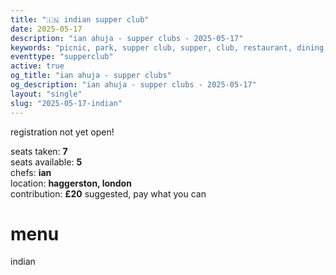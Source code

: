 ```yaml
---
title: "🇮🇳 indian supper club"
date: 2025-05-17
description: "ian ahuja - supper clubs - 2025-05-17"
keywords: "picnic, park, supper club, supper, club, restaurant, dining, london, connection, ian ahuja, food, eat, friends, indian, india"
eventtype: "supperclub"
active: true
og_title: "ian ahuja - supper clubs"
og_description: "ian ahuja - supper clubs - 2025-05-17"
layout: "single"
slug: "2025-05-17-indian"
---
```


registration not yet open!  

seats taken: **7**  
seats available: **5**  
chefs: **ian**  
location: **haggerston, london**  
contribution: **£20** suggested, pay what you can  

# menu
indian
